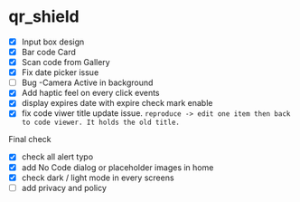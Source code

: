 # qr_shield

- [x] Input box design
- [x] Bar code Card
- [x] Scan code from Gallery
- [x] Fix date picker issue
- [ ] Bug -Camera Active in background
- [x] Add haptic feel on every click events
- [x] display expires date with expire check mark enable
- [x] fix code viwer title update issue. `reproduce -> edit one item then back to code viewer. It holds the old title.`

Final check

- [x] check all alert typo
- [x] add No Code dialog or placeholder images in home
- [x] check dark / light mode in every screens
- [ ] add privacy and policy
